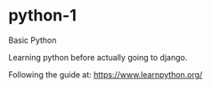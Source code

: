 # python-1
Basic Python

Learning python before actually going to django.

Following the guide at: https://www.learnpython.org/
